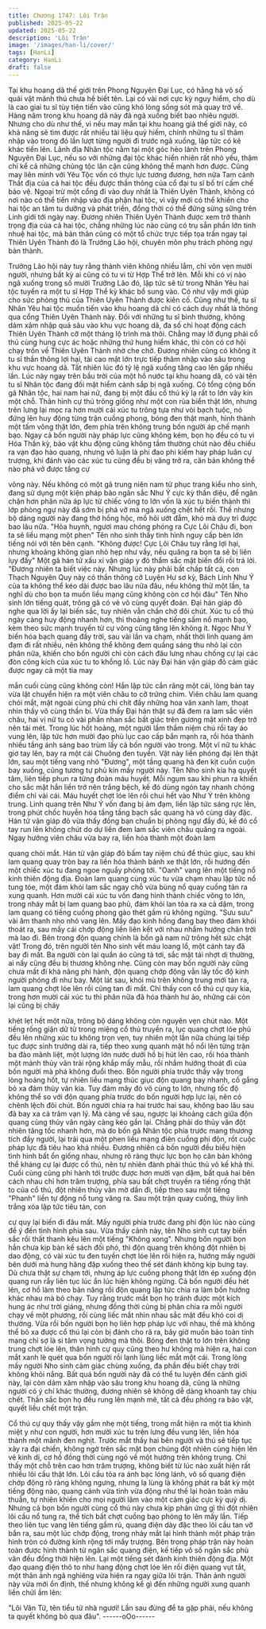 ```yaml
---
title: Chương 1747: Lôi Trận
published: 2025-05-22
updated: 2025-05-22
description: 'Lôi Trận'
image: '/images/han-li/cover/'
tags: [HanLi]
category: HanLi
draft: false
---
```


Tại khu hoang dã thế giới trên Phong Nguyên Đại Lục, có hằng
hà vô số quái vật mãnh thú chưa hề biết tên. Lại có vài nơi cực kỳ
nguy hiểm, cho dù là cao giai tu sĩ tùy tiện tiến vào cũng khó lòng
sống sót mà quay trở về.
Hàng năm trong khu hoang dã này đã ngã xuống biết bao nhiêu
người.
Nhưng cho dù như thế, vì nếu may mắn tại khu hoang giả thế giới
này, có khả năng sẽ tìm được rất nhiều tài liệu quý hiếm, chính
những tu sĩ thâm nhập vào trong đó lần lượt từng người đi trước
ngã xuống, lập tức có kẽ khác tiến lên.
Lãnh địa Nhân tộc nằm tại một góc hẻo lánh trên Phong Nguyên
Đại Lục, nếu so với những đại tộc khác hiển nhiên rất nhỏ yếu,
thậm chí kể cả những chủng tộc lân cận cũng không thể mạnh
hơn được.
Cũng may liên minh với Yêu Tộc vốn có thực lực tương đương,
hơn nữa Tam cảnh Thất địa của cả hai tộc đều được thần thông
của cổ đại tu sĩ bố trí cấm chế bảo vệ.
Ngoại trừ một cổng đi vào duy nhất là Thiên Uyên Thành, không
có nơi nào có thể tiến nhập vào địa phận hai tộc, vì vậy mới có
thể khiến cho hai tộc an tâm tu dưỡng và phát triển, đồng thời có
thể đứng sừng sững trên Linh giới tới ngày nay.
Đương nhiên Thiên Uyên Thành được xem trở thành trọng địa
của cả hai tộc, chẳng những lúc nào cũng có trụ sẳn phần lớn tinh
nhuệ hai tộc, mà bản thân cũng có một tổ chức trực tiếp tọa trấn
ngay tại Thiên Uyên Thành đó là Trưởng Lão hội, chuyên môn
phụ trách phòng ngự bản thành.

Trưởng Lão hội này tuy rằng thành viên không nhiều lắm, chỉ võn
vẹn mười người, nhưng bất kỳ ai cũng có tu vi từ Hợp Thể trở
lên. Mỗi khi có vị nào ngã xuống trong số mười Trưởng Lão đó,
lập tức sẽ từ trong Nhân Yêu hai tộc tuyển ra một tu sĩ Hợp Thể
kỳ khác bổ sung vào.
Có như vậy mới giúp cho sức phòng thủ của Thiên Uyên Thành
được kiên cố.
Cũng như thế, tu sĩ Nhân Yêu hai tộc muốn tiến vào khu hoang
dã chỉ có cách duy nhất là thông qua cổng Thiên Uyên Thành này.
Đối với những tu sĩ bình thường, không dám xâm nhập quá sâu
vào khu vực hoang dã, đa số chỉ hoạt động cách Thiên Uyên
Thành cỡ một tháng lộ trình mà thôi. Chẳng may lỡ đụng phải cổ
thú cùng hung cực ác hoặc những thứ hung hiểm khác, thì còn có
cơ hội chạy trốn về Thiên Uyên Thành nhờ che chở.
Đương nhiên cũng có không ít tu sĩ thần thông lợi hại, tài cao mật
lớn trực tiếp thâm nhập vào sâu trong khu vực hoang dã.
Tất nhiên lúc đó tỷ lệ ngã xuống tăng cao lên gấp nhiều lần.
Lúc này ngay trên bầu trời của một hồ nước tại khu hoang dã, có
vài tên tu sĩ Nhân tộc đang đối mặt hiểm cảnh sắp bị ngã xuống.
Có tổng cộng bốn gã Nhân tộc, hai nam hai nữ, đang bị một đầu
cổ thú kỳ lạ rất to lớn vây kín một chỗ.
Thân hình cự thú trông giống như một con rùa biển thật lớn,
nhưng trên lưng lại mọc ra hơn mười cái xúc tu trông tựa như vòi
bạch tuộc, nó đứng lên huy động từng trận cuồng phong, bóng
đen thật mạnh, hình thành một tấm võng thật lớn, đem phía trên
không trung bốn người áp chế mạnh bạo.
Ngay cả bốn người này pháp lực cũng không kém, bọn họ đều có
tu vi Hóa Thần kỳ, bảo vật khu động cũng không tầm thường chút
nào đều chiếu ra vạn đạo hào quang, nhưng vô luận là phi đao
phi kiếm hay pháp luân cự trượng, khi đánh vào các xúc tu cũng
đều bị văng trở ra, căn bản không thể nào phá vở được tầng cự

võng này.
Nếu không có một gã trung niên nam tử phục trang kiểu nho sinh,
đang sử dụng một kiện pháp bảo ngân sắc Như Ý cực kỳ thần
diệu, để ngăn chặn hơn phân nữa áp lực từ chiếc võng to lớn vốn
là xúc tu biến thành thì lớp phòng ngự này đã sớm bị phá vỡ mà
ngã xuống chết hết rồi.
Thế nhưng bộ dáng người này đang thở hồng hộc, mồ hôi ướt
đẫm, khó mà duy trì được bao lâu nữa.
"Hỏa huynh, ngươi mau chóng phóng ra Cực Lôi Châu đi, bọn ta
sẽ liều mạng một phen" Tên nho sinh thấy tình hình nguy cấp bèn
lớn tiếng nói với tên bên cạnh.
"Không được! Cực Lôi Châu tuy rằng lợi hại, nhưng khoảng không
gian nhỏ hẹp như vầy, nếu quăng ra bọn ta sẽ bị liên lụy đấy" Một
gã hán tử xấu xí vận giáp y đỏ thẩm sắc mặt biến đổi rồi trả lời.
"Đương nhiên ta biết việc này. Nhưng lúc này phải bất chấp tất cả,
con Thạch Nguyên Quy này có thần thông cỡ Luyện Hư sơ kỳ,
Bách Linh Như Ý của ta không thể kéo dài được bao lâu nữa đâu,
nếu không thử một lần, ta nghĩ dù cho bọn ta muốn liều mạng
cũng không còn cơ hội đâu" Tên Nho sinh lớn tiếng quát, trông gã
có vẻ vô cùng quyết đoán.
Đại hán giáp đỏ nghe qua lời ấy lại biến sắc, tuy nhiên vẫn chần
chờ đôi chút.
Xúc tu cổ thú ngày càng huy động nhanh hơn, thi thoảng nghe
tiếng sấm nổ mạnh bạo, kèm theo sức mạnh truyền từ cự võng
cũng tăng lên không ít.
Ngọc Như Ý biến hóa bạch quang đầy trời, sau vài lần va chạm,
nhất thời linh quang ảm đạm đi rất nhiều, nên không thể không
đem quầng sáng thu nhỏ lại còn phân nữa, khiến cho bốn người
chỉ còn cách đâu lưng nhau chống cự lại các đòn công kích của
xúc tu to khổng lồ.
Lúc này Đại hán vận giáp đỏ cảm giác được ngay cả một tia may

mắn cuối cùng cũng không còn!
Hắn lập tức cắn răng một cái, lòng bàn tay vừa lật chuyển hiện ra
một viên châu to cỡ trứng chim.
Viên châu lam quang chói mắt, mặt ngoài cùng phủ chi chít đầy
những hoa văn xanh lam, thoạt nhìn thấy vô cùng thần bí.
Vừa thấy Đại hán thật sự đã đem ra lam sắc viên châu, hai vị nữ
tu có vài phần nhan sắc bất giác trên gương mặt xinh đẹp trở nên
tái mét.
Trong lúc hốt hoảng, một người lầm thầm niệm chú rồi tay áo
vung lên, lập tức hơn mười đạo phù lục cao cấp bắn mạnh ra, rồi
hóa thành nhiều tầng ánh sáng bao trùm lấy cả bốn người vào
trong.
Một vĩ nữ tu khác giơ tay lên, bay ra một cái Chuông đen tuyền.
Vật này liền phóng đại lên thật lớn, sau một tiếng vang nhỏ
"Đương", một tầng quang hà đen kịt cuồn cuộn bay xuống, cũng
tương tự phủ kín mấy người này.
Tên Nho sinh kia hạ quyết tâm, liên tiếp phun ra từng đoàn máu
huyết.
Mỗi ngụm sau khi phun ra khiến cho sắc mặt hắn liền trở nên
trắng bệch, kế đó dùng ngón tay nhanh chóng điểm chỉ vài cái.
Máu huyết chợt lóe lên rồi chui hết vào Như Ý trên không trung.
Linh quang trên Như Ý vốn đang bị ảm đạm, liền lập tức sáng rực
lên, trong phút chốc huyễn hóa tầng tầng bạch sắc quang hà vô
cùng dày đặc.
Hán tử vận giáp đỏ vừa thấy đồng bạn chuẩn bị phòng ngự đầy
đủ, kế đó cổ tay run lên không chút do dự liền đem lam sắc viên
châu quăng ra ngoài.
Ngay hướng viên châu vừa bay ra, liền hóa thành một đoàn lam

quang chói mắt.
Hán tử vận giáp đỏ bấm tay niệm chú để thúc giục, sau khi lam
quang quay tròn bay ra liền hóa thành bánh xe thật lớn, rồi hướng
đến một chiếc xúc tu đang ngoe nguẩy phóng tới.
"Oanh" vang lên một tiếng nổ kinh thiên động địa.
Đoàn lam quang cùng xúc tu vừa chạm nhau lập tức nổ tung tóe,
một đám khói lam sắc ngay chỗ vừa bùng nổ quay cuồng tản ra
xung quanh.
Hơn mười cái xúc tu vốn đang hình thành chiếc võng to lớn, trong
nháy mắt bị lam quang bao phủ, đám khói lan tỏa ra xa cả dặm,
trong lam quang có tiếng cuồng phong gào thét gầm rú không
ngừng.
"Sưu sưu" vài âm thanh nho nhỏ vang lên.
Mấy đạo kinh hồng đang bay theo đám khói thoát ra, sau mấy cái
chớp động liền liên kết với nhau nhắm hướng chân trời mà lao đi.
Bên trong độn quang chính là bốn gã nam nữ trông hết sức chật
vật!
Trong đó, trên người tên Nho sinh vết máu loang lổ, một cánh tay
đã bay đi mất.
Ba người còn lại quần áo cũng tả tơi, sắc mặt tái nhợt dị thường,
ai nấy cũng đều bị thương không nhẹ.
Cũng còn may bốn người này cũng chưa mất đi khả năng phi
hành, độn quang chớp động vẫn lấy tốc độ kinh người phóng đi
như bay.
Một lát sau, khói mù trên không trung mới tản ra, lam quang chợt
lóe lên rồi cũng tan đi mất.
Chỉ thấy con cổ thú cự quy kia, trong hơn mười cái xúc tu thì
phân nữa đã hóa thành hư ảo, những cái còn lại cũng bị cháy

khét lẹt hết một nữa, trông bộ dáng không còn nguyên vẹn chút
nào.
Một tiếng rống giận dữ từ trong miệng cổ thú truyền ra, lục quang
chợt lóe phủ đều lên những xúc tu không trọn vẹn, tuy nhiên một
lần nữa chúng lại tiếp tục được sinh trưởng dài ra, tiếp theo xung
quanh mặt hồ nổi lên từng trận ba đào mãnh liệt, một lượng lớn
nước dưới hồ bị hút lên cao, rồi hóa thành một mảnh thủy vân trải
rộng khắp mấy mẫu, rồi nhắm hướng thoát đi của bốn người mà
phá không đuổi theo.
Bốn người phía trước thấy vậy trong lòng hoảng hốt, tự nhiên liều
mạng thúc giục độn quang bay nhanh, cố gắng bỏ xa đám thủy
vân kia.
Tuy đám mây đó vô cùng to lớn, nhưng tốc độ không thể so với
độn quang phía trước do bốn người hợp lực lại, nên có chênh
lệch đôi chút.
Bốn người chia ra hai trước hai sau, không bao lâu sau đã bay xa
cả trăm vạn lý.
Mà càng về sau, ngược lại khoảng cách giữa độn quang cùng
thủy vân ngày càng kéo gần lại.
Chẳng phải do thủy vân đột nhiên tăng tốc nhanh hơn, mà do bốn
gã Nhân tộc phía trước mang thương tích đầy người, lại trải qua
một phen liều mạng điên cuồng phi độn, rốt cuộc pháp lực đã tiêu
hao khá nhiều.
Đương nhiên cả bốn người đều biểu hiện tình hình bất ổn giống
nhau, nhưng rõ ràng thực lực bọn họ căn bản không thể kháng cự
lại được cổ thú, nên tự nhiên đành phải thúc thủ vô kế khả thi.
Cuối cùng cũng phi hành tới trước được hơn mười vạn dặm, bất
quá hai bên cách nhau chỉ hơn trăm trượng, phía sau bất chợt
truyền ra tiếng rống thật to của cổ thú, đột nhiên thủy vân mờ dần
đi, tiếp theo sau một tiếng "Phanh" liền tự động nổ tung văng ra.
Sau một trận quay cuồng, thủy linh trắng xóa lập tức tiêu tán, con

cự quy lại biến đi đâu mất.
Mấy người phía trước đang phi độn lúc nào cũng để ý đến tình
hình phía sau. Vừa thấy cảnh này, tên Nho sinh cụt tay biến sắc
rồi thất thanh kêu lên một tiếng "Không xong".
Nhưng bốn người bọn hắn chưa kịp bàn kế sách đối phó, thì độn
quang trên không đột nhiên bị dao động, có vài xúc tu đen tuyền
chợt lóe lên rồi hiện ra, hướng mấy người bên dưới mà hung
hăng đập xuống theo thế sét đánh không kịp bưng tay.
Dù chưa thật sự chạm tới, nhưng áp lực cuồng phong thật lớn ép
xuống độn quang run rẩy liên tục lúc ẩn lúc hiện không ngừng.
Cả bốn người đều hét lên, cơ hồ làm theo bản năng rồi độn
quang lập tức chia ra làm bốn hướng khác nhau mà bỏ chạy.
Tuy rằng trước mắt bọn họ tránh được một kích hung ác như trời
giáng, nhưng đồng thời cũng bị phân chia ra mỗi người chạy về
một phương, rồi cùng liếc mắt nhìn nhau sắc mặt đều khó coi dị
thường.
Vừa rồi bốn người bọn họ liên hợp pháp lực với nhau, thế mà
không thể bỏ xa được cổ thú lại còn bị đánh cho rã ra, bây giờ
muốn bảo toàn tính mạng chỉ sợ là si tâm vọng tưởng mà thôi.
Bóng đen thật to lớn trên không trung chợt lóe lên, thân hình cự
quy cũng theo hư không mà hiện ra, hai con mắt xanh lè quét qua
bốn người rồi lạnh lùng liếc mắt một cái.
Trong lòng mấy người Nho sinh cảm giác chùng xuống, đa phần
đều biết chạy trời không khỏi nắng.
Bất quá bốn người này đã có thể tu luyện đến cảnh giới này, lại
còn dám xâm nhập vào sâu trong khu hoang dã, cũng là những
người có ý chí khác thường, đương nhiên sẽ không dễ dàng
khoanh tay chịu chết.
Thần sắc bọn họ đều rung lên mạnh mẽ, tất cả đều phóng ra bảo
vật, quyết liều chết một trận.

Cổ thú cự quy thấy vậy gầm nhẹ một tiếng, trong mắt hiện ra một
tia khinh miệt y như con người, hơn mười xúc tu trên lưng đều
vung lên, liền hóa thành một mãnh đen nghịt.
Trước mắt thấy hai bên người và thú sẽ tiếp tục xảy ra đại chiến,
không ngờ trên sắc mặt bọn chúng đột nhiên cùng hiện lên vẻ
kinh dị, cơ hồ đồng thời cùng ngó về một hướng trên không trung.
Chỉ thấy một chỗ trên cao hơn trăm trượng, không biết từ lúc nào
xuất hiện rất nhiều lôi cầu thật lớn.
Lôi cầu tỏa ra ánh bạc lóng lánh, vô số quang điện chớp động rõ
ràng không ngưng, nhưng lạ lùng là không phát ra bất kỳ một
tiếng động nào, quang cảnh vừa tỉnh vừa động như thế lại hoàn
toàn mâu thuẫn, tự nhiên khiến cho mọi người lâm vào một cảm
giác cực kỳ quỷ dị.
Nhưng cả bọn bốn người cùng cổ thú này chưa kịp phản ứng gì
thì đột nhiên lôi cầu nổ tung ra, thể tích bất chợt cuồng bạo phóng
to lên mấy lần.
Tiếp theo liên tục vang lên tiếng gầm rú, quang điện dày đặc theo
lôi cầu tan vỡ bắn ra, sau một lúc chớp động, trong nháy mắt lại
hình thành một pháp trận hình tròn có đường kính rộng tới mấy
trượng.
Bên trong pháp trận này hoàn toàn được hình thành từ ngân sắc
quang điện, kế tiếp vô số ngân sắc phù văn đều đồng thời hiện
lên.
Lại một tiếng sét đánh kinh thiên động địa.
Một đạo quang điện thô to như hang động chợt lóe lên rồi điện
quang vụt tắt, một thân ảnh ngã nghiêng vừa hiện ra ngay giữa lôi
trận.
Thân ảnh người này vừa mới ổn định, thế nhưng không kể gì đến
những người xung quanh liền chửi ầm lên:

"Lôi Vân Tử, tên tiểu tử nhà ngươi! Lần sau đừng để ta gặp phải,
nếu không ta quyết không bỏ qua đâu".
------oOo------
